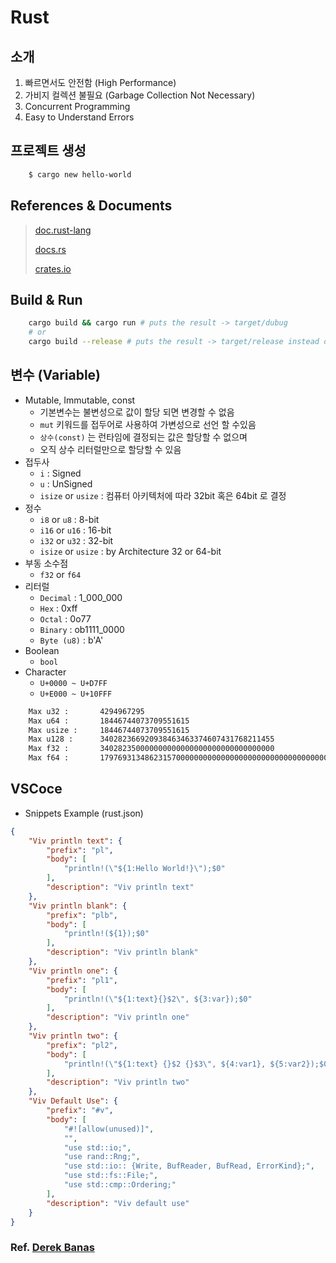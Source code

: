 # Rust

## 소개
1. 빠르면서도 안전함 (High Performance)
2. 가비지 컬렉션 불필요 (Garbage Collection Not Necessary)
3. Concurrent Programming
4. Easy to Understand Errors


## 프로젝트 생성

```bash
    $ cargo new hello-world
```

## References & Documents

> [doc.rust-lang](https://doc.rust-lang.org/cargo/getting-started/first-steps.html)
> 
> [docs.rs](https://docs.rs/)
>
> [crates.io](https://crates.io/)

## Build & Run

```bash
    cargo build && cargo run # puts the result -> target/dubug
	# or
	cargo build --release # puts the result -> target/release instead of target/debug
```

## 변수 (Variable)

- Mutable, Immutable, const 
  - 기본변수는 불변성으로 값이 할당 되면 변경할 수 없음
  - `mut` 키워드를 접두어로 사용하여 가변성으로 선언 할 수있음
  - `상수(const)` 는 런타임에 결정되는 값은 할당할 수 없으며
  - 오직 상수 리터럴만으로 할당할 수 있음 
- 접두사
  - `i` : Signed
  - `u` : UnSigned
  - `isize` or `usize` : 컴퓨터 아키텍처에 따라 32bit 혹은 64bit 로 결정
- 정수
  - `i8` or `u8` : 8-bit
  - `i16` or `u16` : 16-bit
  - `i32` or `u32` : 32-bit
  - `isize` or `usize` : by Architecture 32 or 64-bit
- 부동 소수점
  - `f32` or `f64`
- 리터럴
  - `Decimal` : 1_000_000
  - `Hex` : 0xff
  - `Octal` : 0o77
  - `Binary` : ob1111_0000
  - `Byte (u8)` : b'A'
- Boolean
  - `bool`  
- Character
  - `U+0000 ~ U+D7FF`
  - `U+E000 ~ U+10FFF`

```bash
    Max u32 :       4294967295
    Max u64 :       18446744073709551615
    Max usize :     18446744073709551615
    Max u128 :      340282366920938463463374607431768211455
    Max f32 :       340282350000000000000000000000000000000
    Max f64 :       179769313486231570000000000000000000000000000000000000000000000000000000000000000000000000000000000000000000000000000000000000000000000000000000000000000000000000000000000000000000000000000000000000000000000000000000000000000000000000000000000000000000000000000000000000000000000000000000000000000000000000000
```

## VSCoce

- Snippets Example (rust.json)

```json
{
	"Viv println text": {
		"prefix": "pl",
		"body": [
			"println!(\"${1:Hello World!}\");$0"
		],
		"description": "Viv println text"
	},
	"Viv println blank": {
		"prefix": "plb",
		"body": [
			"println!(${1});$0"
		],
		"description": "Viv println blank"
	},
	"Viv println one": {
		"prefix": "pl1",
		"body": [
			"println!(\"${1:text}{}$2\", ${3:var});$0"
		],
		"description": "Viv println one"
	},
	"Viv println two": {
		"prefix": "pl2",
		"body": [
			"println!(\"${1:text} {}$2 {}$3\", ${4:var1}, ${5:var2});$0"
		],
		"description": "Viv println two"
	},
	"Viv Default Use": {
		"prefix": "#v",
		"body": [
			"#![allow(unused)]",
			"",
			"use std::io;",
			"use rand::Rng;",
			"use std::io:: {Write, BufReader, BufRead, ErrorKind};",
			"use std::fs::File;",
			"use std::cmp::Ordering;"
		],
		"description": "Viv default use"
	}
}
```

### Ref. [Derek Banas](https://youtu.be/ygL_xcavzQ4)
